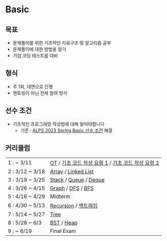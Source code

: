 # Basic 

## 목표
- 문제풀이를 위한 기초적인 자료구조 맟 알고리즘 공부
- 문제풀이에 대한 방법을 알기
- 기업 코딩 테스트를 대비

## 형식
- 주 1회, 대면으로 진행
- 멘토링이 아닌 전체 참여 방식
  
## 선수 조건
- 기초적인 프로그래밍 작성법에 대해 알아야합니다
  - 기준 : [ALPS 2023 Spring Basic 선수 조건](https://www.acmicpc.net/workbook/view/13740) 해결

## 커리큘럼
| | |
| --- | --- |
| 1 :  ~ 3/11 | [OT](https://blog.encrypted.gg/921?category=773649) / [기초 코드 작성 요령 1](https://blog.encrypted.gg/922?category=773649) / [기초 코드 작성 요령 2](https://blog.encrypted.gg/923?category=773649) |
| 2 : 3/12 ~ 3/18 | [Array](https://blog.encrypted.gg/927?category=773649) / [Linked List](https://blog.encrypted.gg/932?category=773649) |
| 3 : 3/19 ~ 3/25 | [Stack](https://blog.encrypted.gg/933?category=773649) / [Queue](https://blog.encrypted.gg/934?category=773649) / [Deque](https://blog.encrypted.gg/935?category=773649) |
| 4 : 3/26 ~ 4/15 | [Graph](https://blog.encrypted.gg/1016?category=773649) / [DFS](https://blog.encrypted.gg/942?category=773649) / [BFS](https://blog.encrypted.gg/941?category=773649) |
| 5 : 4/16 ~ 4/29  | Midterm |
| 6 : 4/30 ~ 5/13 | [Recursion](https://blog.encrypted.gg/943?category=773649) /  [백트래킹](https://blog.encrypted.gg/945?category=773649) |
| 7 : 5/14 ~ 5/27 | [Tree](https://blog.encrypted.gg/1019?category=773649) |
| 8 : 5/28 ~ 6/3 | [BST](https://blog.encrypted.gg/1013?category=773649) /  [Heap](https://blog.encrypted.gg/1015?category=773649) |
| 9 : ~ 6/19 | Final Exam |
